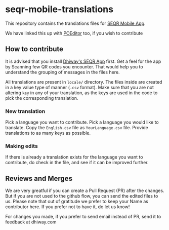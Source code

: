 # seqr-mobile-translations

This repository contains the translations files for [SEQR Mobile App](https://dhiway.com/seqr).

We have linked this up with [POEditor](https://poeditor.com/) too, if you wish to contribute

## How to contribute

It is advised that you install [Dhiway's SEQR App](https://dhiway.com/seqr) first. Get a feel for the app by Scanning few QR codes you encounter. That would help you to understand the grouping of messages in the files here.

All translations are present in `locale/` directory. The files inside are created in a key value type of manner (`.csv` format). Make sure that you are not altering `key` in any of your translation, as the keys are used in the code to pick the corresponding translation.


### New translation

Pick a language you want to contribute. Pick a language you would like to translate. Copy the `English.csv` file as `YourLanguage.csv` file. Provide translations to as many keys as possible.


### Making edits

If there is already a translation exists for the language you want to contribute, do check in the file, and see if it can be improved further.


## Reviews and Merges

We are very greatful if you can create a Pull Request (PR) after the changes. But if you are not used to the github flow, you can send the edited files to us. Please note that out of gratitude we prefer to keep your Name as contributor here. If you prefer not to have it, do let us know!

For changes you made, if you prefer to send email instead of PR, send it to feedback at dhiway.com
